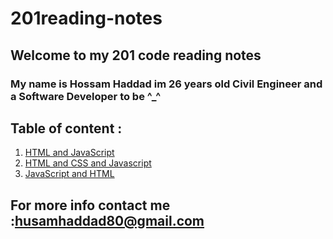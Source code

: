 # 201reading-notes 
 
## Welcome to my 201 code reading notes 

### My name is Hossam Haddad im 26 years old Civil Engineer and a Software Developer to be ^_^ 


## Table of content : 
1. [HTML and JavaScript](https://hossamhaddad.github.io/201reading-notes/class-01)
2. [HTML and CSS and Javascript](https://hossamhaddad.github.io/201reading-notes/class-02)
3. [JavaScript and HTML](https://hossamhaddad.github.io/201reading-notes/class-03)



## For more info contact me :husamhaddad80@gmail.com